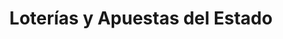 ---
title: "Loterías y Apuestas del Estado"
url: /madrid/loterias-y-apuestas-del-estado-avenida-de-menendez-pelayo/
shop: lotería
---